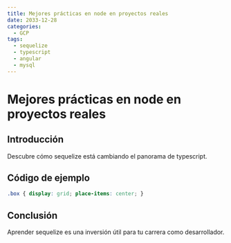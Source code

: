 ```yaml
---
title: Mejores prácticas en node en proyectos reales
date: 2033-12-28
categories:
  - GCP
tags:
  - sequelize
  - typescript
  - angular
  - mysql
---
```


# Mejores prácticas en node en proyectos reales

## Introducción

Descubre cómo sequelize está cambiando el panorama de typescript.

## Código de ejemplo

```css
.box { display: grid; place-items: center; }
```

## Conclusión

Aprender sequelize es una inversión útil para tu carrera como desarrollador.